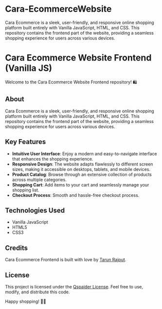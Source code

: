 # Cara-EcommerceWebsite
Cara Ecommerce is a sleek, user-friendly, and responsive online shopping platform built entirely with Vanilla JavaScript, HTML, and CSS. This repository contains the frontend part of the website, providing a seamless shopping experience for users across various devices.

# Cara Ecommerce Website Frontend (Vanilla JS)

Welcome to the Cara Ecommerce Website Frontend repository! 🛍️

## About

Cara Ecommerce is a sleek, user-friendly, and responsive online shopping platform built entirely with Vanilla JavaScript, HTML, and CSS. This repository contains the frontend part of the website, providing a seamless shopping experience for users across various devices.

## Key Features

- **Intuitive User Interface**: Enjoy a modern and easy-to-navigate interface that enhances the shopping experience.
- **Responsive Design**: The website adapts flawlessly to different screen sizes, making it accessible on desktops, tablets, and mobile devices.
- **Product Catalog**: Browse through an extensive collection of products across multiple categories.
- **Shopping Cart**: Add items to your cart and seamlessly manage your shopping list.
- **Checkout Process**: Smooth and hassle-free checkout process.

## Technologies Used

- Vanilla JavaScript
- HTML5
- CSS3

## Credits

Cara Ecommerce Frontend is built with love by [Tarun Rajput](https://github.com/Tarunrajput127gcudt7).

## License

This project is licensed under the [Qspaider License](https://www.qspiders.com/). Feel free to use, modify, and distribute this code.

Happy shopping! 🛒✨
